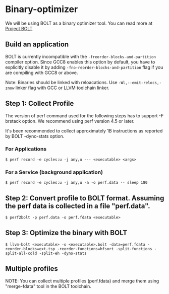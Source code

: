 # Binary-optimizer
We will be using BOLT as a binary optimizer tool. You can read more at [Project BOLT](https://github.com/llvm/llvm-project/tree/main/bolt)

## Build an application
BOLT is currently incompatible with the ```-freorder-blocks-and-partition``` compiler option. Since GCC8 enables this option by default, you have to explicitly disable it by adding ```-fno-reorder-blocks-and-partition``` flag if you are compiling with GCC8 or above.

Note: Binaries should be linked with reloacations. Use ```-Wl,--emit-relocs,-znow``` linker flag with GCC or LLVM toolchain linker.

## Step 1: Collect Profile
The version of perf command used for the following steps has to support -F brstack option. We recommend using perf version 4.5 or later.

It's been recommended to collect approximately 1B instructions as reported by BOLT -dyno-stats option.

### For Applications
```
$ perf record -e cycles:u -j any,u --- <executable> <args>
```

### For a Service (background application)
```
$ perf record -e cycles:u -j any,u -a -o perf.data -- sleep 180
```

## Step 2: Convert profile to BOLT format. Assuming the perf data is collected in a file "perf.data".
```
$ perf2bolt -p perf.data -o perf.fdata <executable>
```

## Step 3: Optimize the binary with BOLT
```
$ llvm-bolt <executable> -o <executable>.bolt -data=perf.fdata -reorder-blocks=ext-tsp -reorder-functions=hfsort -split-functions -split-all-cold -split-eh -dyno-stats
```

## Multiple profiles
NOTE: You can collect multiple profiles (perf.fdata) and merge them using "merge-fdata" tool in the BOLT toolchain.






